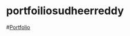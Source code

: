 # portfoiliosudheerreddy

#<a href="https://sudheer964022.github.io/portfoiliosudheerreddy/Demo.html">Portfolio</a>
